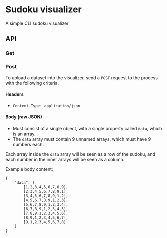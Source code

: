 # Sudoku visualizer
A simple CLI sudoku visualizer

## API
### Get


### Post
To upload a dataset into the visualizer, send a `POST` request to the process with the following criteria.

#### Headers
- `Content-Type: application/json`

#### Body (raw JSON)
- Must consist of a single object, with a single property called `data`, which is an array.
- The `data` array must contain 9 unnamed arrays, which must have 9 numbers each.

Each array inside the `data` array will be seen as a row of the sudoku, and each number in the inner arrays will be seen as a column.

Example body content:
```
{
    "data": [
        [1,2,3,4,5,6,7,8,9],
        [2,3,4,5,6,7,8,9,1],
        [3,4,5,6,7,8,9,1,2],
        [4,5,6,7,8,9,1,2,3],
        [5,6,7,8,9,1,2,3,4],
        [6,7,8,9,1,2,3,4,5],
        [7,8,9,1,2,3,4,5,6],
        [8,9,1,2,3,4,5,6,7],
        [9,1,2,3,4,5,6,7,8]
    ]
}
```